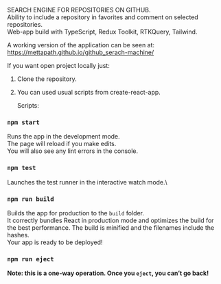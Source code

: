 SEARCH ENGINE FOR REPOSITORIES ON GITHUB.  
  Ability to include a repository in favorites and comment on selected repositories.  
  Web-app build with TypeScript, Redux Toolkit, RTKQuery, Tailwind.

A working version of the application can be seen at:
https://mettapath.github.io/github_serach-machine/

If you want open project locally just:

1. Clone the repository.

2. You can used usual scripts from create-react-app.

   Scripts:

### `npm start`

Runs the app in the development mode.\
The page will reload if you make edits.\
You will also see any lint errors in the console.

### `npm test`

Launches the test runner in the interactive watch mode.\

### `npm run build`

Builds the app for production to the `build` folder.\
It correctly bundles React in production mode and optimizes the build for the best performance.
The build is minified and the filenames include the hashes.\
Your app is ready to be deployed!

### `npm run eject`

**Note: this is a one-way operation. Once you `eject`, you can’t go back!**
